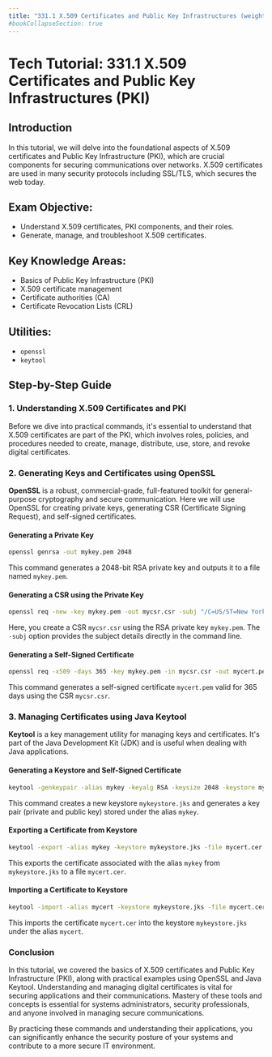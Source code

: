```yaml
---
title: "331.1 X.509 Certificates and Public Key Infrastructures (weight: 5)"
#bookCollapseSection: true
---
```


# Tech Tutorial: 331.1 X.509 Certificates and Public Key Infrastructures (PKI)

## Introduction

In this tutorial, we will delve into the foundational aspects of X.509 certificates and Public Key Infrastructure (PKI), which are crucial components for securing communications over networks. X.509 certificates are used in many security protocols including SSL/TLS, which secures the web today.

## Exam Objective:
- Understand X.509 certificates, PKI components, and their roles.
- Generate, manage, and troubleshoot X.509 certificates.
  
## Key Knowledge Areas:
- Basics of Public Key Infrastructure (PKI)
- X.509 certificate management
- Certificate authorities (CA)
- Certificate Revocation Lists (CRL)

## Utilities:
- `openssl`
- `keytool`

## Step-by-Step Guide

### 1. Understanding X.509 Certificates and PKI

Before we dive into practical commands, it's essential to understand that X.509 certificates are part of the PKI, which involves roles, policies, and procedures needed to create, manage, distribute, use, store, and revoke digital certificates.

### 2. Generating Keys and Certificates using OpenSSL

**OpenSSL** is a robust, commercial-grade, full-featured toolkit for general-purpose cryptography and secure communication. Here we will use OpenSSL for creating private keys, generating CSR (Certificate Signing Request), and self-signed certificates.

#### Generating a Private Key
```bash
openssl genrsa -out mykey.pem 2048
```
This command generates a 2048-bit RSA private key and outputs it to a file named `mykey.pem`.

#### Generating a CSR using the Private Key
```bash
openssl req -new -key mykey.pem -out mycsr.csr -subj "/C=US/ST=New York/L=New York/O=My Company/CN=www.example.com"
```
Here, you create a CSR `mycsr.csr` using the RSA private key `mykey.pem`. The `-subj` option provides the subject details directly in the command line.

#### Generating a Self-Signed Certificate
```bash
openssl req -x509 -days 365 -key mykey.pem -in mycsr.csr -out mycert.pem
```
This command generates a self-signed certificate `mycert.pem` valid for 365 days using the CSR `mycsr.csr`.

### 3. Managing Certificates using Java Keytool

**Keytool** is a key management utility for managing keys and certificates. It's part of the Java Development Kit (JDK) and is useful when dealing with Java applications.

#### Generating a Keystore and Self-Signed Certificate
```bash
keytool -genkeypair -alias mykey -keyalg RSA -keysize 2048 -keystore mykeystore.jks -validity 360 -dname "CN=www.example.com, OU=IT, O=My Company, L=New York, S=NY, C=US"
```
This command creates a new keystore `mykeystore.jks` and generates a key pair (private and public key) stored under the alias `mykey`.

#### Exporting a Certificate from Keystore
```bash
keytool -export -alias mykey -keystore mykeystore.jks -file mycert.cer
```
This exports the certificate associated with the alias `mykey` from `mykeystore.jks` to a file `mycert.cer`.

#### Importing a Certificate to Keystore
```bash
keytool -import -alias mycert -keystore mykeystore.jks -file mycert.cer
```
This imports the certificate `mycert.cer` into the keystore `mykeystore.jks` under the alias `mycert`.

### Conclusion

In this tutorial, we covered the basics of X.509 certificates and Public Key Infrastructure (PKI), along with practical examples using OpenSSL and Java Keytool. Understanding and managing digital certificates is vital for securing applications and their communications. Mastery of these tools and concepts is essential for systems administrators, security professionals, and anyone involved in managing secure communications.

By practicing these commands and understanding their applications, you can significantly enhance the security posture of your systems and contribute to a more secure IT environment.